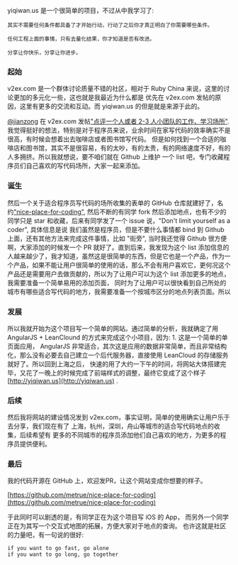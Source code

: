 yiqiwan.us 是一个很简单的项目，不过从中我学习了:

```
其实不需要任何条件都具备了才开始行动，行动了之后你才真正明白了你需要哪些条件。
```

```
任何工程上面的事情，只有去量化结果，你才知道是否有改进。
```

```
分享让你快乐，分享让你进步。
```

### 起始

v2ex.com 是一个群体讨论质量不错的社区，相对于 Ruby China 来说，这里的讨论更加的多元化一些，这也就是我最近为什么都是
优先在 v2ex.com 发帖的原因，这里有更多的交流和互动。而 yiqiwan.us 的但是就是来源于此的。

[@jianzong](http://www.v2ex.com/member/jianzong) 在 v2ex.com 发帖["点评一个人或者 2-3 人小团队的工作、学习场所"](http://www.v2ex.com/t/172056).
我觉得挺好的想法，特别是对于程序员来说，业余时间在家写代码的效率确实不是很高，有时候会想着出去咖啡店或者图书馆写代码。
但是如何找到一个合适的咖啡店和图书馆，其实不是很容易，有的太吵，有的太贵，有的网络速度不好，有的人多拥挤。所以我就想说，要不咱们就在 Github 上维护
一个 list 吧，专门收藏程序员们自己喜欢的写代码场所，大家一起来添加。

### 诞生

然后一个关于适合程序员写代码的场所收集的表单的 GitHub 仓库就建好了，名约["nice-place-for-coding"](https://github.com/metrue/nice-place-for-coding),
然后不断的有同学 fork 然后添加地点，也有不少的同学只是 star 和收藏，后来有同学发了一个 issue 说，"Don't limit yourself as a coder", 具体信息是说
我们虽然是程序员，但是不要什么事情都 bind 到 Github 上面，还有其他方法来完成这件事情，比如 "街旁", 当时我还觉得 Github 很方便啊，大家添加的时候发一个
PR 就好了。直到后来，我发现为这个 list 添加信息的人越来越少了，我才知道，虽然这是很简单的东西，但是它也是一个产品，作为一个产品，如果不能让用户很简单的使用的话，那么不会有用户喜欢它，更何况这个产品还是需要用户去做贡献的，所以为了让用户可以为这个 list 添加更多的地点，我需要准备一个简单易用的添加页面，
同时为了让用户可以很快看到自己所处的城市有哪些适合写代码的地方，我需要准备一个按城市区分的地点列表页面。所以

### 发展

所以我就开始为这个项目写一个简单的网站。通过简单的分析，我就确定了用 AngularJS + LeanClound 的方式来完成这个小项目，因为: 1. 这是一个简单的单页面应用，
AngularJS 非常适合，其次这是应用的数据非常简单，而且非常结构化，那么没有必要去自己建立一个后代服务器，直接使用 LeanCloud 的存储服务就好了。所以回到上海之后，
快速的用了大约一下午的时间，将网站大体搭建完毕，又花了一晚上的时候完成了前端样式的调整，最终它变成了这个样子 [http://yiqiwan.us](http://yiqiwan.us) .

### 后续

然后我将网站的建设情况发到 v2ex.com，事实证明，简单的使用确实让用户乐于去分享，我们现在有了 上海，杭州，深圳，舟山等城市的适合写代码地点的收集，后续希望有
更多的不同城市的程序员添加他们自己喜欢的地方，为更多的程序员提供便利。

### 最后

我的代码开源在 GitHub 上，欢迎发PR，让这个网站变成你想要的样子。

[https://github.com/metrue/nice-place-for-coding](https://github.com/metrue/nice-place-for-coding)


于此同时可以剧透的是，有同学正在为这个项目写 iOS 的 App， 而另外一个同学正在为其写一个交互式地图的拓展，方便大家对于地点的查询。
也许这就是社区的力量吧，有一句说的很好:

```
if you want to go fast, go alone
if you want to go long, go together
```


